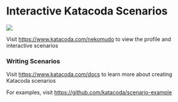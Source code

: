 # Interactive Katacoda Scenarios

[![](http://shields.katacoda.com/katacoda/nekomudo/count.svg)](https://www.katacoda.com/nekomudo "Get your profile on Katacoda.com")

Visit https://www.katacoda.com/nekomudo to view the profile and interactive scenarios

### Writing Scenarios
Visit https://www.katacoda.com/docs to learn more about creating Katacoda scenarios

For examples, visit https://github.com/katacoda/scenario-example
